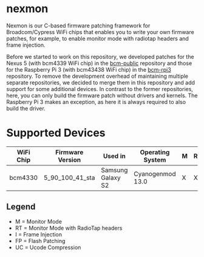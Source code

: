 # nexmon
Nexmon is our C-based firmware patching framework for Broadcom/Cypress WiFi chips 
that enables you to write your own firmware patches, for example, to enable monitor
mode with radiotap headers and frame injection.

Before we started to work on this repository, we developed patches for the Nexus 5 (with bcm4339 WiFi chip) in the [bcm-public](https://github.com/seemoo-lab/bcm-public)  repository and those for the Raspberry Pi 3 (with bcm43438 WiFi chip) in the [bcm-rpi3](https://github.com/seemoo-lab/bcm-rpi3) repository. To remove the development overhead of maintaining multiple separate repositories, we decided to merge them in this repository and add support for some additional devices. In contrast to the former repositories, here, you can only build the firmware patch without drivers and kernels. The Raspberry Pi 3 makes an exception, as here it is always required to also build the driver.

# Supported Devices
WiFi Chip | Firmware Version | Used in           | Operating System | M   | RT  | I   | FP  | UC 
--------- | ---------------- | ----------------- | ---------------- | --- | --- | --- | --- | ---
bcm4330   | 5_90_100_41_sta  | Samsung Galaxy S2 | Cyanogenmod 13.0 | X   | X   |     | X   | X  

## Legend
- M = Monitor Mode
- RT = Monitor Mode with RadioTap headers
- I = Frame Injection
- FP = Flash Patching
- UC = Ucode Compression


